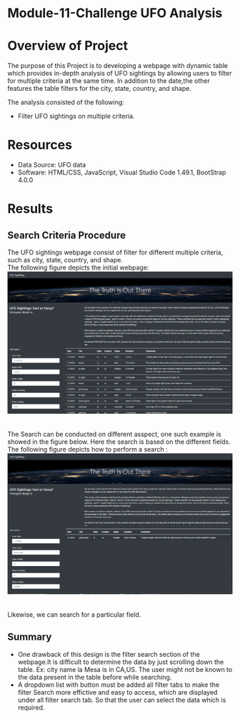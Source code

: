 # Module-11-Challenge   UFO Analysis


# Overview of Project #
The purpose of this Project is to developing a webpage with dynamic table which provides in-depth analysis of UFO sightings by allowing users to filter for multiple criteria at the same time. In addition to the date,the other features the table filters for the city, state, country, and shape.

The analysis consisted of the following:
- Filter UFO sightings on multiple criteria.

# Resources #
- Data Source: UFO data
- Software: HTML/CSS, JavaScript, Visual Studio Code 1.49.1, BootStrap 4.0.0

# Results #
## Search Criteria Procedure ##
The UFO sightings webpage consist of filter for different multiple criteria, such as city, state, country, and shape.<br>
The following figure depicts the initial webpage: <br>
![initial](/static/images/11-ufo0.png) <br>
<br><br>
The Search can be conducted on different asspect, one such example is showed in the figure below. Here the search is based on the different fields.<br> 
The following figure depicts how to perform a search :<br>
![full](/static/images/11-ufo1.png) <br>
<br><br>
Likewise, we can search for a particular field.
## Summary ##
- One drawback of this design is the filter search section of the webpage.It is difficult to determine the data by just scrolling down the table. 
Ex: city name la Mesa is in CA,US. The user might not be known to the data present in the table before while searching. 
- A dropdown list with button must be added all filter tabs to make the filter Search more effictive and easy to access, which are displayed under all filter search tab. So that the user can select the data which is required. 
<br><br>
